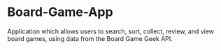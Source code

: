 # Board-Game-App
Application which allows users to search, sort, collect, review, and view board games, using data from the Board Game Geek API.
